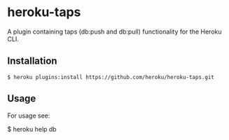 heroku-taps
===========

A plugin containing taps (db:push and db:pull) functionality for the Heroku CLI.

## Installation

    $ heroku plugins:install https://github.com/heroku/heroku-taps.git

## Usage

For usage see:

  $ heroku help db
